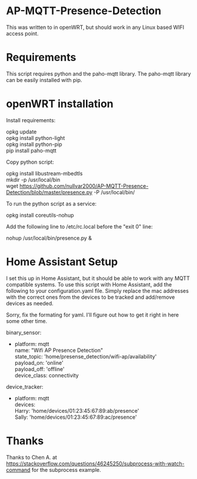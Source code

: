 # AP-MQTT-Presence-Detection

This was written to in openWRT, but should work in any Linux based WIFI access point.

# Requirements

This script requires python and the paho-mqtt library. The paho-mqtt library can be easily installed with pip.

# openWRT installation

Install requirements:

opkg update<br />
opkg install python-light<br />
opkg install python-pip<br />
pip install paho-mqtt

Copy python script:

opkg install libustream-mbedtls<br />
mkdir -p /usr/local/bin<br />
wget https://github.com/nullvar2000/AP-MQTT-Presence-Detection/blob/master/presence.py -P /usr/local/bin/

To run the python script as a service:

opkg install coreutils-nohup

Add the following line to /etc/rc.local before the "exit 0" line:

nohup /usr/local/bin/presence.py &

# Home Assistant Setup

I set this up in Home Assistant, but it should be able to work with any MQTT compatible systems. To use this script with Home Assistant, add the following to your configuration.yaml file. Simply replace the mac addresses with the correct ones from the devices to be tracked and add/remove devices as needed.

Sorry, fix the formating for yaml. I'll figure out how to get it right in here some other time. 

binary_sensor:<br />
  - platform: mqtt<br />
    name: "Wifi AP Presence Detection"<br />
    state_topic: 'home/presense_detection/wifi-ap/availability'<br />
    payload_on: 'online'<br />
    payload_off: 'offline'<br />
    device_class: connectivity<br />
    
device_tracker:<br />
  - platform: mqtt<br />
    devices:<br />
      Harry: 'home/devices/01:23:45:67:89:ab/presence'<br />
      Sally: 'home/devices/01:23:45:67:89:ac/presence'

# Thanks

Thanks to Chen A. at https://stackoverflow.com/questions/46245250/subprocess-with-watch-command for the subprocess example.
